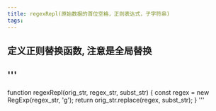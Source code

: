 ```yaml
---
title: regexRepl(原始数据的首位空格，正则表达式，子字符串)
tags:
---
```


## 定义正则替换函数, 注意是全局替换
## '''
function regexRepl(orig_str, regex_str, subst_str) {
	const regex = new RegExp(regex_str, 'g');
	return orig_str.replace(regex, subst_str);
}
'''
